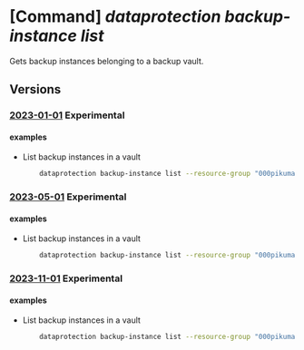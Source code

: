 # [Command] _dataprotection backup-instance list_

Gets backup instances belonging to a backup vault.

## Versions

### [2023-01-01](/Resources/mgmt-plane/L3N1YnNjcmlwdGlvbnMve30vcmVzb3VyY2Vncm91cHMve30vcHJvdmlkZXJzL21pY3Jvc29mdC5kYXRhcHJvdGVjdGlvbi9iYWNrdXB2YXVsdHMve30vYmFja3VwaW5zdGFuY2Vz/2023-01-01.xml) **Experimental**

<!-- mgmt-plane /subscriptions/{}/resourcegroups/{}/providers/microsoft.dataprotection/backupvaults/{}/backupinstances 2023-01-01 -->

#### examples

- List backup instances in a vault
    ```bash
        dataprotection backup-instance list --resource-group "000pikumar" --vault-name "PratikPrivatePreviewVault1"
    ```

### [2023-05-01](/Resources/mgmt-plane/L3N1YnNjcmlwdGlvbnMve30vcmVzb3VyY2Vncm91cHMve30vcHJvdmlkZXJzL21pY3Jvc29mdC5kYXRhcHJvdGVjdGlvbi9iYWNrdXB2YXVsdHMve30vYmFja3VwaW5zdGFuY2Vz/2023-05-01.xml) **Experimental**

<!-- mgmt-plane /subscriptions/{}/resourcegroups/{}/providers/microsoft.dataprotection/backupvaults/{}/backupinstances 2023-05-01 -->

#### examples

- List backup instances in a vault
    ```bash
        dataprotection backup-instance list --resource-group "000pikumar" --vault-name "PratikPrivatePreviewVault1"
    ```

### [2023-11-01](/Resources/mgmt-plane/L3N1YnNjcmlwdGlvbnMve30vcmVzb3VyY2Vncm91cHMve30vcHJvdmlkZXJzL21pY3Jvc29mdC5kYXRhcHJvdGVjdGlvbi9iYWNrdXB2YXVsdHMve30vYmFja3VwaW5zdGFuY2Vz/2023-11-01.xml) **Experimental**

<!-- mgmt-plane /subscriptions/{}/resourcegroups/{}/providers/microsoft.dataprotection/backupvaults/{}/backupinstances 2023-11-01 -->

#### examples

- List backup instances in a vault
    ```bash
        dataprotection backup-instance list --resource-group "000pikumar" --vault-name "PratikPrivatePreviewVault1"
    ```
